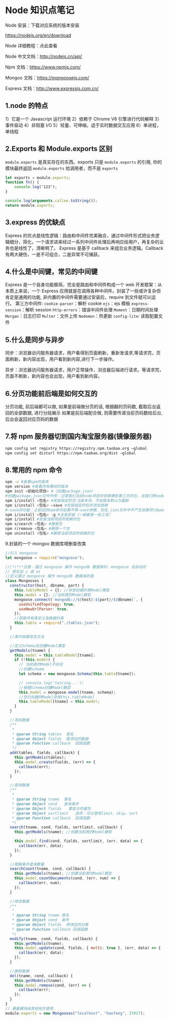 # Node 知识点笔记

Node 安装：下载对应系统的版本安装

<https://nodejs.org/en/download>

Node 详细教程：点此查看

Node 中文文档：<http://nodejs.cn/api/>

Npm 文档：<https://www.npmjs.com/>

Mongoo 文档：<https://mongoosejs.com/>

Express 文档：<http://www.expressjs.com.cn/>

## 1.node 的特点

1）它是一个 Javascript 运行环境
2）依赖于 Chrome V8 引擎进行代码解释
3）事件驱动
4）非阻塞 I/O
5）轻量、可伸缩，适于实时数据交互应用
6）单进程，单线程

## 2.Exports 和 Module.exports 区别

`module.exports` 是真实存在的东西。exports 只是 `module.exports` 的引用,
你的模块最终返回 `module.exports` 给调用者，而不是 `exports`

```js
let exports = module.exports;
function fn() {
    console.log(‘123’);
}

console.log(arguments.callee.toString());
return module.exports;
```

## 3.express 的优缺点

Express 的优点是线性逻辑：路由和中间件完美融合，通过中间件形式把业务逻辑细分，简化，一个请求进来经过一系列中间件处理后再响应给用户，再复杂的业务也是线性了，清晰明了。
Express 是基于 callback 来组合业务逻辑。Callback 有两大硬伤，一是不可组合，二是异常不可捕获。

## 4.什么是中间键，常见的中间键

Express 是一个自身功能极简，完全是路由和中间件构成一个 web 开发框架：从本质上来说，一个 Express 应用就是在调用各种中间件。封装了一些或许复杂但肯定是通用的功能, 非内置的中间件需要通过安装后，require 到文件就可以运行。
第三方中间件:
`cookie-parser`：解析 cookie
`ejs`：ejs 模板
`express-session`：解析 session
`http-errors`：错误中间件处理
`Moment`：日期时间处理
`Morgan`：日志打印
`Multer`：文件上传
`Nodemon`：热更新
`config-lite`: 读取配置文件

## 5.什么是同步与异步

同步：浏览器访问服务器请求，用户看得到页面刷新，重新发请求,等请求完，页面刷新，新内容出现，用户看到新内容,进行下一步操作。

异步：浏览器访问服务器请求，用户正常操作，浏览器后端进行请求。等请求完，页面不刷新，新内容也会出现，用户看到新内容。

## 6.分页功能前后端是如何交互的

分页功能, 前后端都可以做, 如果是前端做分页的话, 根据翻的页码数, 截取后台返回的全部数据, 进行分段展示
如果是前后端配合做, 则需要传递当前页码数给后台, 后台会返回对应页码的数据

## 7.将 npm 服务器切到国内淘宝服务器(镜像服务器)

```bash
npm config set registry https://registry.npm.taobao.org –global
npm config set disturl https://npm.taobao.org/dist –global
```

## 8.常用的 npm 命令

```bash
npm -v #查看npm的版本
npm version #查看所有模块的版本
npm init <初始化项目> #（创建package.json）
#创建package.json文件作用：记录我们当前node项目中依赖哪些第三方的包，当我们把node项目发给别人或发布时，就可以删除node项目中已安装的第三包文件。
npm i/install <包名> #安装指定的包 @版本号，不加版本默认为最新
npm i/install <包名> –save #安装指定的包并添加依赖
#–save的功能：之前旧的npm命令如果不带–save参数，则在.json文件中不产生依赖项(dependencies)
npm i/install <包名> -g #全局安装（一般都是一些工具）
npm i/install #安装当前项目所依赖的包
npm s/search <包名> #搜索包
npm r/remove <包名> #删除一个包
npm uninstall <包名> #删除当前项目所依赖的包
```

9.封装的一个 mongoo 数据库增删查改类

```js
//引入 mongoose
let mongoose = require("mongoose");

//\*\*\*注意：通过 mongoose 操作 mongodb 数据库时，mongoose 会自动对
// 表名加 s 或 es
//定义通过 mongoose 操作 mongodb 数据库的类
class Mongooses {
  constructor(host, dbname, port) {
    this.tableModel = {}; //存放创建的表Model模型
    this.model = {}; //当前表的Model模型
    mongoose.connect(`mongodb://${host}:${port}/${dbname}`, {
      useUnifiedTopology: true,
      useNewUrlParser: true,
    });
    //获取所有表定义及数据约束
    this.table = require("./tables.json");
  }

  //类中放属性及方法

  //定义Schema及创建Model模型
  getModels(tname) {
    this.model = this.tableModel[tname];
    if (!this.model) {
      // 当前表的Model不存在
      //创建Schema
      let schema = new mongoose.Schema(this.table[tname]);

      // console.log('testing...');
      //根据Schema创建Model模型
      this.model = mongoose.model(tname, schema);
      //将已创建的Model存放this.tableModel
      this.tableModel[tname] = this.model;
    }
  }

  //添加数据
  /**
   *
   * @param String tables  表名
   * @param Object fields  要添加的数据
   * @param Function callback  回调函数
   */
  add(tables, fields, callback) {
    this.getModels(tables);
    this.model.create(fields, (err) => {
      callback(err);
    });
  }

  //查询数据
  /**
   *
   * @param String tname  表名
   * @param Object cond   查询条件
   * @param Object fields   要显示的属性
   * @param Object sortlimit   选项：可以使用limit、skip、sort
   * @param Function callback  回调函数
   */
  search(tname, cond, fields, sortlimit, callback) {
    this.getModels(tname); //创建当前表的Model模型

    this.model.find(cond, fields, sortlimit, (err, data) => {
      callback(err, data);
    });
  }

  //根据条件查询数量
  searchCount(tname, cond, callback) {
    this.getModels(tname); //创建当前表的Model模型
    this.model.countDocuments(cond, (err, num) => {
      callback(err, num);
    });
  }

  //修改数据
  /**
   *
   * @param String tname 表名
   * @param Object cond  条件
   * @param Object fields  修改后的对象
   * @param Function callback 回调函数
   */
  modify(tname, cond, fields, callback) {
    this.getModels(tname);
    this.model.update(cond, fields, { multi: true }, (err, data) => {
      callback(err, data);
    });
  }

  //删除数据
  del(tname, cond, callback) {
    this.getModels(tname);
    this.model.remove(cond, (err) => {
      callback(err);
    });
  }
}
// 暴露模块给其他地方使用
module.exports = new Mongooses("localhost", "baofeng", 27017);
```
